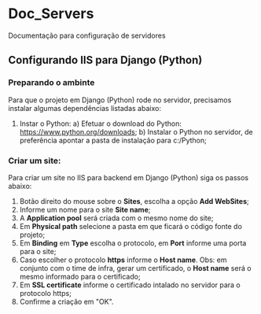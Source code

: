 # Doc_Servers
Documentação para configuração de servidores


## Configurando IIS para Django (Python)

### Preparando o ambinte
Para que o projeto em Django (Python) rode no servidor, precisamos instalar algumas dependências listadas abaixo:

1. Instar o Python:
   a) Efetuar o download do Python: https://www.python.org/downloads;
   b) Instalar o Python no servidor, de preferência apontar a pasta de instalação para c:/Python;

### Criar um site:
Para criar um site no IIS para backend em Django (Python) siga os passos abaixo:

1. Botão direito do mouse sobre o **Sites**, escolha a opção **Add WebSites**;
2. Informe um nome para o site **Site name**;
3. A **Application pool** será criada com o mesmo nome do site;
4. Em **Physical path** selecione a pasta em que ficará o código fonte do projeto;
5. Em **Binding** em **Type** escolha o protocolo, em **Port** informe uma porta para o site;
6. Caso escolher o protocolo **https** informe o **Host name**. Obs: em conjunto com o time de infra, gerar um certificado, o **Host name** será o mesmo informado para o certificado;
7. Em **SSL certificate** informe o certificado intalado no servidor para o protocolo https;
8. Confirme a criação em "OK".


